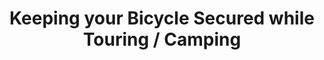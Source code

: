 ---
layout: post
category: learn
title: "Keeping your Bicycle Secured while Touring / Camping"
description: "When I am bicycle touring my bicycle quickly becomes the most important possession that I have with me. This isn’t really hard to understand since it’s also my ticket home."
h1_title: "Keeping your Bicycle Secured while Touring / Camping"
short_text: "When I am bicycle touring my bicycle quickly becomes the most important possession that I have with me. This isn’t really hard to understand since it’s also my ticket home."
img: "/images/learn/bike-security/1652450226_image.jpg"
#img_caption: 
isTopLevel: false
isSingleLevel: false
isArticle: true
datePublished: 2019-05-20 11:00:00 +0300
dateModified: 2022-08-09 18:00:00 +0300
#permalink: 
---